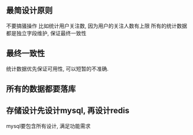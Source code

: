 ## 最简设计原则

不要搞骚操作
比如统计用户关注数, 因为用户的关注人数有上限
所有的统计数据都是独立字段维护, 保证最终一致性

## 最终一致性

统计数据优先保证可用性, 可以短暂的不准确.

## 所有的数据都要落库

## 存储设计先设计mysql, 再设计redis

mysql要包含所有设计, 满足功能需求
